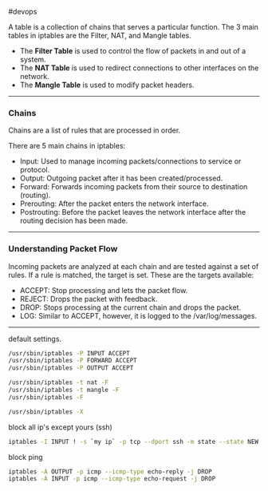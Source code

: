 #devops 

A table is a collection of chains that serves a particular function. The 3 main tables in iptables are the Filter, NAT, and Mangle tables.

-   The **Filter Table** is used to control the flow of packets in and out of a system.
-   The **NAT Table** is used to redirect connections to other interfaces on the network.
-   The **Mangle Table** is used to modify packet headers.

---

### Chains

Chains are a list of rules that are processed in order.

There are 5 main chains in iptables:

-   Input: Used to manage incoming packets/connections to service or protocol.
-   Output: Outgoing packet after it has been created/processed.
-   Forward: Forwards incoming packets from their source to destination (routing).
-   Prerouting: After the packet enters the network interface.
-   Postrouting: Before the packet leaves the network interface after the routing decision has been made.

---

### Understanding Packet Flow

Incoming packets are analyzed at each chain and are tested against a set of rules. If a rule is matched, the target is set. These are the targets available:

-   ACCEPT: Stop processing and lets the packet flow.
-   REJECT: Drops the packet with feedback.
-   DROP: Stops processing at the current chain and drops the packet.
-   LOG: Similar to ACCEPT, however, it is logged to the /var/log/messages.

---

default settings.

```bash
/usr/sbin/iptables -P INPUT ACCEPT 
/usr/sbin/iptables -P FORWARD ACCEPT 
/usr/sbin/iptables -P OUTPUT ACCEPT 

/usr/sbin/iptables -t nat -F 
/usr/sbin/iptables -t mangle -F 
/usr/sbin/iptables -F 

/usr/sbin/iptables -X 
```

block all ip's except yours (ssh)

```bash
iptables -I INPUT ! -s `my ip` -p tcp --dport ssh -m state --state NEW,ESTABLISHED,RELATED -j REJECT
```

block ping

```bash
iptables -A OUTPUT -p icmp --icmp-type echo-reply -j DROP 
iptables -A INPUT -p icmp --icmp-type echo-request -j DROP
```
